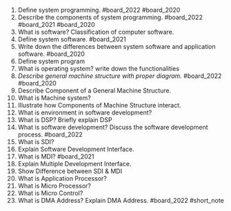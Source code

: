 1. Define system programming. #board_2022 #board_2020 
2. Describe the components of system programming. #board_2022 #board_2021 #board_2020 
3. What is software? Classification of computer software.
4. Define system software. #board_2021 
5. Write down the differences between system software and application software. #board_2020 
6. Define system program
7. What is operating system? write down the functionalities
8. *Describe general machine structure with proper diagram.* #board_2022 #board_2020 
9. Describe Component of a General Machine Structure.
10. What is Machine system?
11. Illustrate how Components of Machine Structure interact.
12. What is environment in software development?
13. What is DSP? Briefly explain DSP
14. What is software development? Discuss the software development process. #board_2022 
15. What is SDI?
16. Explain Software Development Interface.
17. What is MDI? #board_2021 
18. Explain Multiple Development Interface.
19. Show Difference between SDI & MDI
20. What is Application Processor?
21. What is Micro Processor?
22. What is Micro Control?
23. What is DMA Address? Explain DMA Address. #board_2022 #short_note 